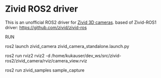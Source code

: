 # Zivid ROS2 driver

This is an unofficial ROS2 driver for [Zivid 3D cameras](https://www.zivid.com/). based of Zivid-ROS1 driver: https://github.com/zivid/zivid-ros

RUN

ros2 launch zivid_camera zivid_camera_standalone.launch.py 

ros2 run rviz2 rviz2 -d /home/kukauser/dev_ws/src/zivid-ros2/zivid_camera/rviz/camera_view.rviz 

ros2 run zivid_samples sample_capture 

